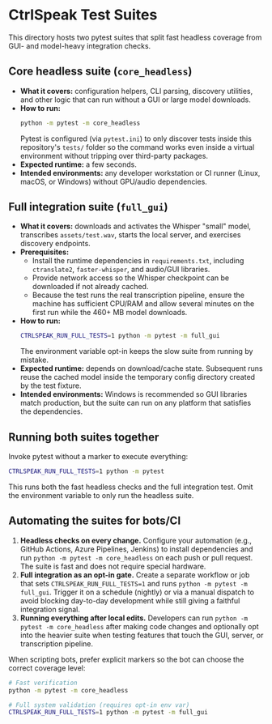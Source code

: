 # CtrlSpeak Test Suites

This directory hosts two pytest suites that split fast headless coverage from
GUI- and model-heavy integration checks.

## Core headless suite (`core_headless`)

* **What it covers:** configuration helpers, CLI parsing, discovery utilities,
  and other logic that can run without a GUI or large model downloads.
* **How to run:**
  ```bash
  python -m pytest -m core_headless
  ```
  Pytest is configured (via `pytest.ini`) to only discover tests inside this
  repository's `tests/` folder so the command works even inside a virtual
  environment without tripping over third-party packages.
* **Expected runtime:** a few seconds.
* **Intended environments:** any developer workstation or CI runner (Linux,
  macOS, or Windows) without GPU/audio dependencies.

## Full integration suite (`full_gui`)

* **What it covers:** downloads and activates the Whisper "small" model,
  transcribes `assets/test.wav`, starts the local server, and exercises
  discovery endpoints.
* **Prerequisites:**
  - Install the runtime dependencies in `requirements.txt`, including
    `ctranslate2`, `faster-whisper`, and audio/GUI libraries.
  - Provide network access so the Whisper checkpoint can be downloaded if not
    already cached.
  - Because the test runs the real transcription pipeline, ensure the machine
    has sufficient CPU/RAM and allow several minutes on the first run while the
    460+ MB model downloads.
* **How to run:**
  ```bash
  CTRLSPEAK_RUN_FULL_TESTS=1 python -m pytest -m full_gui
  ```
  The environment variable opt-in keeps the slow suite from running by mistake.
* **Expected runtime:** depends on download/cache state. Subsequent runs reuse
  the cached model inside the temporary config directory created by the test
  fixture.
* **Intended environments:** Windows is recommended so GUI libraries match
  production, but the suite can run on any platform that satisfies the
  dependencies.

## Running both suites together

Invoke pytest without a marker to execute everything:
```bash
CTRLSPEAK_RUN_FULL_TESTS=1 python -m pytest
```
This runs both the fast headless checks and the full integration test. Omit the
environment variable to only run the headless suite.

## Automating the suites for bots/CI

1. **Headless checks on every change.** Configure your automation (e.g., GitHub
   Actions, Azure Pipelines, Jenkins) to install dependencies and run
   `python -m pytest -m core_headless` on each push or pull request. The suite is
   fast and does not require special hardware.
2. **Full integration as an opt-in gate.** Create a separate workflow or job
   that sets `CTRLSPEAK_RUN_FULL_TESTS=1` and runs
   `python -m pytest -m full_gui`. Trigger it on a schedule (nightly) or via a
   manual dispatch to avoid blocking day-to-day development while still giving a
   faithful integration signal.
3. **Running everything after local edits.** Developers can run
   `python -m pytest -m core_headless` after making code changes and optionally
   opt into the heavier suite when testing features that touch the GUI, server,
   or transcription pipeline.

When scripting bots, prefer explicit markers so the bot can choose the correct
coverage level:

```bash
# Fast verification
python -m pytest -m core_headless

# Full system validation (requires opt-in env var)
CTRLSPEAK_RUN_FULL_TESTS=1 python -m pytest -m full_gui
```
